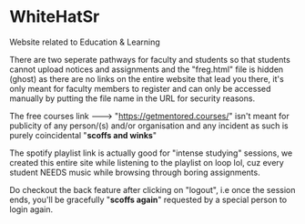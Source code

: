 # WhiteHatSr
Website related to Education &amp; Learning

There are two seperate pathways for faculty and students so that students cannot upload notices and assignments and the "freg.html" file is hidden (ghost) as there are no links on the entire website that lead you there, it's only meant for faculty members to register and can only be accessed manually by putting the file name in the URL for security reasons. 

The free courses link ---> "https://getmentored.courses/" isn't meant for publicity of any person/(s) and/or organisation and any incident as such is purely coincidental "**scoffs and winks**"

The spotify playlist link is actually good for "intense studying" sessions, we created this entire site while listening to the playlist on loop lol, cuz every student NEEDS music while browsing through boring assignments. 

Do checkout the back feature after clicking on "logout", i.e once the session ends, you'll be gracefully "**scoffs again**" requested by a special person to login again. 
